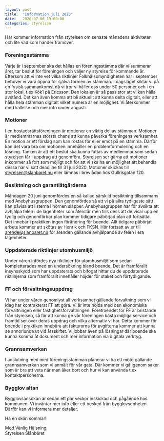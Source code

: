 ```yaml
---
layout: post
title:  "Information juli 2020"
date:   2020-07-06 19:00:00
categories: styrelsen
---
```


Här kommer information från styrelsen om senaste månadens aktiviteter och lite vad som händer framöver.

### Föreningsstämma
Varje år i september ska det hållas en föreningsstämma där vi summerar året, tar beslut för föreningen och väljer ny styrelse för kommande år. Eftersom att vi inte vet vilka riktlinjer Folkhälsomyndigheten har i september behöver vi vara öppna för själva formen av stämman. I dagsläget siktar vi på en fysisk sammankomst då vi tror vi håller oss under 50 personer och i en stor lokal, t.ex Kök1 på Ericsson. Den lokalen är så pass stor att vi kan hålla avstånd. Det kan även komma att bli aktuellt att kunna delta digitalt, eller att hålla hela stämman digitalt vilket numera är en möjlighet.
Vi återkommer med kallelse och mer info under augusti.

### Motioner
I en bostadsrättsföreningen är motioner en viktig del av stämman. Motioner är medlemmarnas största chans att kunna påverka föreningens verksamhet. En motion är ett förslag som kan röstas för eller emot på en stämma. Därför kan det vara bra om motionen innehåller en problemformulering och en lösning. Tanken är att ett beslut ska kunna fattas av medlemmar som sedan styrelsen får i uppdrag att genomföra.
Styrelsen ser gärna att motioner inkommer så fort som möjligt och för att vi ska ha en möjlighet att behandla dessa har vi satt deadline till 31 juli 2020. Motioner skickas till styrelsen@slanbaret.nu eller lämnas i brevlådan hos Gullrisgatan 120.

### Besiktning och garantiåtgärderna
Måndagen 20 juni genomfördes en så kallad särskild besiktning tillsammans med Anebyhusgruppen. Den genomfördes så att vi på allra tydligaste sätt kan påvisa att listerna i hörnen släpper. Anebyhusgruppen har för avsikta att avhjälpa felen i de lägenheter som återstår men tills dess att de visar upp en tydlig och genomförbar plan kommer tidigare påbörjad plan att fortsätta. Det innebär i praktiken ingen förändring för boende. Allt tidigare påbörjat arbete kommer att skötas av Henrik och FKSN. Hör fortsatt av er till arende@slanbaret.nu för ärenden gällande avhjälpande av felen i era lägenheter.

### Uppdaterade riktlinjer utomhusmiljö
Under våren infördes nya riktlinjer för utomhusmiljö som sedan kompletterades med en undersökning bland boende. Det är framförallt insynsskydd som har uppdaterats och bifogat hittar du de uppdaterade riktlinjerna som framförallt innehåller höjder för staket och förtydligande.

### FF och förvaltningsuppdrag
Vi har under våren genomlyst all verksamhet gällande förvaltning som vi idag har kontrakterat FF att göra. Vi är inte nöjda med den ekonomiska förvaltningen eller fastighetsförvaltningen. Företroendet för FF är bristande från styrelsen, så för att kunna ge vår föreningen bästa möjliga service och framtid ser över deras uppdrag och vilka alternativ vi har. Detta kommer för boende i praktiken innebära att fakturorna för avgifterna kommer att kunna se annorlunda ut vid årsskiftet. Vi jobbar även på lösningar där boende ska kunna komma åt dokument och mer information via digitala verktyg.

### Grannsamverkan
I anslutning med med föreningsstämman planerar vi ha ett möte gällande grannsamverkan som vi anmält för vår gata. Där kommer vi gå igenom saker som är bra att veta när man åker bort och hur vi kan använda t.ex kontaktpersonerna.

### Bygglov altan
Bygglovsansökan är sedan ett par veckor inskickad och pågående hos kommunen. Vi inväntar mer info eller ett besked från bygglovsenheten. Därför kan vi informera mer detaljer.

Ha en skön sommar!

Med Vänlig Hälsning<br/>
Styrelsen Slånbäret